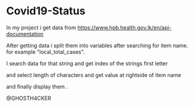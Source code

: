 # Covid19-Status

In my project i get data from https://www.hpb.health.gov.lk/en/api-documentation

After getting data i split them into variables after searching for item name. for example "local_total_cases".

I search data for that string and get index of the strings first letter

and select length of characters and get value at rightside of item name

and finally display them . 

@GHOSTH4CKER
